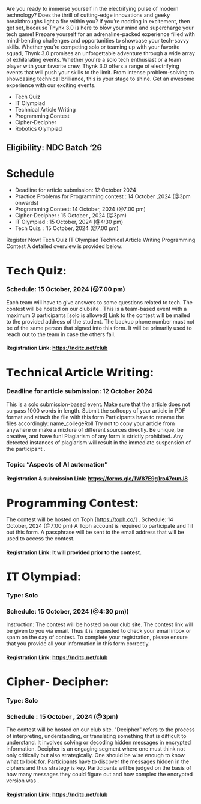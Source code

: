 Are you ready to immerse yourself in the electrifying pulse of modern technology? Does the thrill of cutting-edge innovations and geeky breakthroughs light a fire within you? If you’re nodding in excitement, then get set, because Thynk 3.0 is here to blow your mind and supercharge your tech game!
Prepare yourself for an adrenaline-packed experience filled with mind-bending challenges and opportunities to showcase your tech-savvy skills. Whether you’re competing solo or teaming up with your favorite squad, Thynk 3.0 promises an unforgettable adventure through a wide array of exhilarating events.
Whether you're a solo tech enthusiast or a team player with your favorite crew, Thynk 3.0 offers a range of electrifying events that will push your skills to the limit. From intense problem-solving to showcasing technical brilliance, this is your stage to shine.
Get an awesome experience with our exciting events.
- Tech Quiz
- IT Olympiad
- Technical Article Writing
- Programming Contest
- Cipher-Decipher
- Robotics Olympiad

## Eligibility: NDC Batch ‘26

# Schedule
- Deadline for article submission: 12 October 2024
- Practice Problems for Programming contest : 14 October ,2024 (@3pm onwards)
- Programming Contest: 14 October, 2024 (@7:00 pm)
- Cipher-Decipher : 15 October , 2024 (@3pm)
- IT Olympiad : 15 October, 2024 (@4:30 pm)
- Tech Quiz. : 15 October, 2024 (@7.00 pm)

Register Now!
Tech Quiz
IT Olympiad
Technical Article Writing
Programming Contest
A detailed overview is provided below:

# 𝗧𝗲𝗰𝗵 𝗤𝘂𝗶𝘇:
### Schedule: 15 October, 2024 (@7.00 pm)
Each team will have to give answers to some questions related to tech. The contest will be hosted on our clubsite . This is a team-based event with a maximum 3 participants [solo is allowed]
Link to the contest will be mailed to the provided address of the student.
The backup phone number must not be of the same person that signed into this form. It will be primarily used to reach out to the team in case the others fail.
#### Registration Link: https://nditc.net/club

# 𝗧𝗲𝗰𝗵𝗻𝗶𝗰𝗮𝗹 𝗔𝗿𝘁𝗶𝗰𝗹𝗲 𝗪𝗿𝗶𝘁𝗶𝗻𝗴:
### Deadline for article submission: 12 October 2024
This is a solo submission-based event.
Make sure that the article does not surpass 1000 words in length.
Submit the softcopy of your article in PDF format and attach the file with this form
Participants have to rename the files accordingly: name_collegeRoll
Try not to copy your article from anywhere or make a mixture of different sources directly. Be unique, be creative, and have fun!
Plagiarism of any form is strictly prohibited. Any detected instances of plagiarism will result in the immediate suspension of the participant
.
### Topic: “Aspects of AI automation”

#### Registration & submission Link: https://forms.gle/1W87E9g1ro47cunJ8

# 𝗣𝗿𝗼𝗴𝗿𝗮𝗺𝗺𝗶𝗻𝗴 𝗖𝗼𝗻𝘁𝗲𝘀𝘁:
The contest will be hosted on Toph [https://toph.co/] .
Schedule: 14 October, 2024 (@7:00 pm)
A Toph account is required to participate and fill out this form.
A passphrase will be sent to the email address that will be used to access the contest.
#### Registration Link: It will provided prior to the contest.

# 𝗜𝗧 𝗢𝗹𝘆𝗺𝗽𝗶𝗮𝗱:
### Type: Solo

### Schedule: 15 October, 2024 (@4:30 pm))
Instruction:
The contest will be hosted on our club site.
The contest link will be given to you via email. Thus it is requested to check your email inbox or spam on the day of contest.
To complete your registration, please ensure that you provide all your information in this form correctly.
#### Registration Link: https://nditc.net/club

# 𝗖𝗶𝗽𝗵𝗲𝗿- 𝗗𝗲𝗰𝗶𝗽𝗵𝗲𝗿:
### Type: Solo
### Schedule : 15 October , 2024 (@3pm)
The contest will be hosted on our club site.
"Decipher" refers to the process of interpreting, understanding, or translating something that is difficult to understand. It involves solving or decoding hidden messages in encrypted information. Decipher is an engaging segment where one must think not only critically but also strategically. One should be wise enough to know what to look for. Participants have to discover the messages hidden in the ciphers and thus strategy is key. Participants will be judged on the basis of how many messages they could figure out and how complex the encrypted version was .
#### Registration Link: https://nditc.net/club

